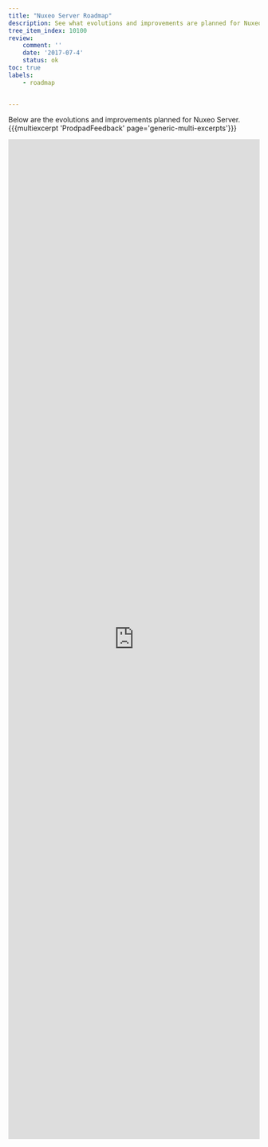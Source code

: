 ```yaml
---
title: "Nuxeo Server Roadmap"
description: See what evolutions and improvements are planned for Nuxeo Server
tree_item_index: 10100
review:
    comment: ''
    date: '2017-07-4'
    status: ok
toc: true
labels:
    - roadmap


---
```


Below are the evolutions and improvements planned for Nuxeo Server.
{{{multiexcerpt 'ProdpadFeedback' page='generic-multi-excerpts'}}}
<iframe src="https://ext.prodpad.com/ext/roadmap/d5be04d67e35a7dad7f0ea00660912fd18ffd3b1" height="2000" width="100%" frameBorder="0"></iframe>

